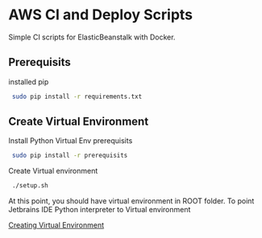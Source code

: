 # AWS CI and Deploy Scripts
Simple CI scripts for ElasticBeanstalk with Docker.


## Prerequisits
installed pip

```bash
 sudo pip install -r requirements.txt
```

## Create Virtual Environment

Install Python Virtual Env prerequisits
```bash
 sudo pip install -r prerequisits
```

Create Virtual environment
```bash
 ./setup.sh
```

At this point, you should have virtual environment in ROOT folder.
To point Jetbrains IDE Python interpreter to Virtual environment

[Creating Virtual Environment](https://www.jetbrains.com/help/idea/creating-virtual-environment.html)  